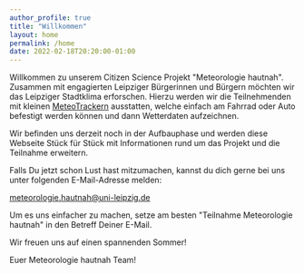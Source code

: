 ```yaml
---
author_profile: true
title: "Willkommen"
layout: home
permalink: /home
date: 2022-02-18T20:20:00-01:00
---
```


Willkommen zu unserem Citizen Science Projekt "Meteorologie hautnah". Zusammen mit engagierten Leipziger Bürgerinnen und Bürgern möchten wir das Leipziger Stadtklima erforschen. Hierzu werden wir die Teilnehmenden mit kleinen [MeteoTrackern](https://meteotracker.com/en/) ausstatten, welche einfach am Fahrrad oder Auto befestigt werden können und dann Wetterdaten aufzeichnen.

Wir befinden uns derzeit noch in der Aufbauphase und werden diese Webseite Stück für Stück mit Informationen rund um das Projekt und die Teilnahme erweitern.

Falls Du jetzt schon Lust hast mitzumachen, kannst du dich gerne bei uns unter folgenden E-Mail-Adresse melden:

meteorologie.hautnah@uni-leipzig.de

Um es uns einfacher zu machen, setze am besten "Teilnahme Meteorologie hautnah" in den Betreff Deiner E-Mail.

Wir freuen uns auf einen spannenden Sommer!

Euer Meteorologie hautnah Team!
